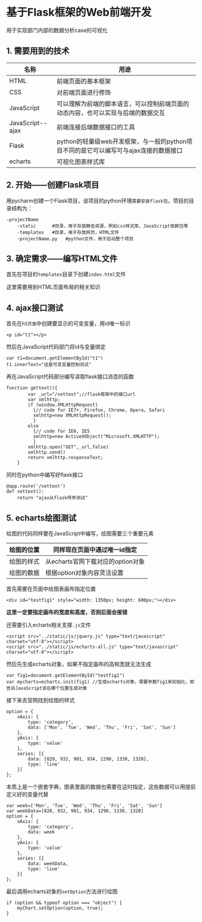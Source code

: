# 基于Flask框架的Web前端开发

用于实现部门内部的数据分析case的可视化

## 1. 需要用到的技术

| 名称             | 用途                                                         |
| ---------------- | ------------------------------------------------------------ |
| HTML             | 前端页面的基本框架                                           |
| CSS              | 对前端页面进行修饰                                           |
| JavaScript       | 可以理解为前端的脚本语言，可以控制前端页面的动态内容，也可以实现与后端的数据交互 |
| JavaScript--ajax | 前端连接后端数据接口的工具                                   |
| Flask            | python的轻量级web开发框架，与一般的python项目不同的是它可以编写可与ajax连接的数据接口 |
| echarts          | 可视化图表样式库                                             |

## 2. 开始——创建Flask项目

用pycharm创建一个Flask项目，该项目的python环境`需要安装flask包`，项目的目录结构为：

```
-projectName
	-static      #目录，用于存放静态资源，例如css样式库、JavaScript依赖包等
	-templates   #目录，用于存放网页，HTML文件
	-projectName.py   #python文件，用于启动整个项目
```

## 3. 确定需求——编写HTML文件

首先在项目的`templates`目录下创建`index.html`文件

这里需要用到HTML页面布局的相关知识

## 4. ajax接口测试

首先在`h5页面`中创建要显示的可变变量，用id唯一标识

```
<p id="t1"></p>
```

然后在JavaScript代码部门将id与变量绑定

```
var t1=document.getElementById("t1")
t1.innerText="这是可变变量控制测试"
```

再在JavaScript代码部分编写读取flask接口消息的函数

```
function gettext(){
		var _url="/settext";//flask框架中的接口url
		var xmlhttp; 
		if (window.XMLHttpRequest) 
		  {// code for IE7+, Firefox, Chrome, Opera, Safari 
		  xmlhttp=new XMLHttpRequest(); 
		  } 
		else 
		  {// code for IE6, IE5 
		  xmlhttp=new ActiveXObject("Microsoft.XMLHTTP"); 
		  }
		xmlhttp.open("GET",_url,false)
		xmlhttp.send()
		return xmlhttp.responseText;
	}
```

同时在python中编写好flask接口

```
@app.route('/settext')	
def settext():
	return "ajax从flask传参测试"
```

## 5. echarts绘图测试

绘图的代码同样要在JavaScript中编写，绘图需要三个重要元素

| 绘图的位置 | 同样现在页面中通过唯一id指定      |
| ---------- | --------------------------------- |
| 绘图的样式 | 从echarts官网下载对应的option对象 |
| 绘图的数据 | 根据option对象内容灵活设置        |

首先需要在页面中给图表画布指定位置

```
<div id="testfig1" style="width: 1350px; height: 600px;"></div>
```

**这里一定要指定画布的宽度和高度，否则后面会报错**

还需要引入echarts相关支撑`.js`文件

```
<script src="../static/js/jquery.js" type="text/javascript" charset="utf-8"></script>
<script src="../static/js/echarts-all.js" type="text/javascript" charset="utf-8"></script>
```

然后先生成echarts对象，如果不指定画布的高和宽就无法生成

```
var fig1=document.getElementById("testfig1")
var mycharts=echarts.init(fig1) //生成echarts对象，需要参数fig1来初始化，即告诉JavaScript该在哪个位置生成对像
```

接下来去官网找到绘图的样式

```
option = {
    xAxis: {
        type: 'category',
        data: ['Mon', 'Tue', 'Wed', 'Thu', 'Fri', 'Sat', 'Sun']
    },
    yAxis: {
        type: 'value'
    },
    series: [{
        data: [820, 932, 901, 934, 1290, 1330, 1320],
        type: 'line'
    }]
};
```

本质上是一个嵌套字典，图表里面的数据也需要在这时指定，这些数据可以用提前定义好的变量代替

```
var week=['Mon', 'Tue', 'Wed', 'Thu', 'Fri', 'Sat', 'Sun']
var weekData=[820, 932, 901, 934, 1290, 1330, 1320]
option = {
    xAxis: {
        type: 'category',
        data: week
    },
    yAxis: {
        type: 'value'
    },
    series: [{
        data: weekData,
        type: 'line'
    }]
};
```

最后调用echarts对象的`setOption`方法进行绘图

```
if (option && typeof option === "object") {
	myChart.setOption(option, true);
}
```

